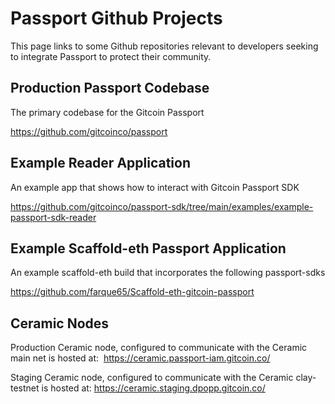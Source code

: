# Passport Github Projects

This page links to some Github repositories relevant to developers seeking to integrate Passport to protect their community.

## Production Passport Codebase

The primary codebase for the Gitcoin Passport

https://github.com/gitcoinco/passport

## Example Reader Application

An example app that shows how to interact with Gitcoin Passport SDK

https://github.com/gitcoinco/passport-sdk/tree/main/examples/example-passport-sdk-reader

## Example Scaffold-eth Passport Application

An example scaffold-eth build that incorporates the following passport-sdks

https://github.com/farque65/Scaffold-eth-gitcoin-passport

## Ceramic Nodes

Production Ceramic node, configured to communicate with the Ceramic main net is hosted at: ​
https://ceramic.passport-iam.gitcoin.co/

Staging Ceramic node, configured to communicate with the Ceramic clay-testnet is hosted at: 
https://ceramic.staging.dpopp.gitcoin.co/
